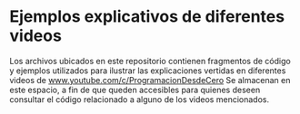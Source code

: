 # Ejemplos explicativos de diferentes videos
Los archivos ubicados en este repositorio contienen fragmentos de código y ejemplos utilizados para ilustrar las explicaciones vertidas en diferentes videos de www.youtube.com/c/ProgramacionDesdeCero
Se almacenan en este espacio, a fin de que queden accesibles para quienes deseen consultar el código relacionado a alguno de los videos mencionados.
